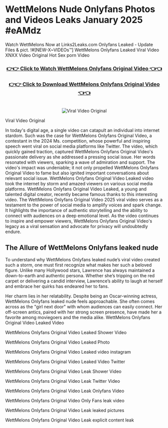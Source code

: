 # WettMelons Nude Onlyfans Photos and Videos Leaks January 2025 #eAMdz

Watch WettMelons Now at Links2Leaks.com Onlyfans Leaked - Update Files & pict. !#[NEW-X~VIDEOs™] WettMelons Onlyfans Leaked Viral Video XNXX Video Original Hot Sex porn Video
<br>
<div align="center">
<h3><a href="https://links2leaks.com/wettmelons" rel="nofollow">👉👉 Click to Watch WettMelons Onlyfans Original Video 👈👈</a></h3>
<h3><a href="https://links2leaks.com/wettmelons" rel="nofollow">👉👉 Click to Download WettMelons Onlyfans Original Video 👈👈</a></h3>
<br>
<a href="https://links2leaks.com/wettmelons" rel="nofollow"><img src="https://i.ibb.co/Gkj2r4b/banner.png" alt="Viral Video Original" style="max-width: 100%; display: inline-block;" data-target="animated-image.originalImage"></a>
</div>

Viral Video Original

In today's digital age, a single video can catapult an individual into internet stardom. Such was the case for WettMelons Onlyfans Original Video, a contestant in the 2024 Ms. competition, whose powerful and inspiring speech went viral on social media platforms like Twitter.
The video, which quickly gained traction, captured WettMelons Onlyfans Original Video's passionate delivery as she addressed a pressing social issue. Her words resonated with viewers, sparking a wave of admiration and support. The video's impact was undeniable; it not only propelled WettMelons Onlyfans Original Video to fame but also ignited important conversations about relevant social issue.
WettMelons Onlyfans Original Video Leaked video took the internet by storm and amazed viewers on various social media platforms. WettMelons Onlyfans Original Video Leaked, a young and talented digital creator, recently became famous thanks to this interesting video.
The WettMelons Onlyfans Original Video 2025 viral video serves as a testament to the power of social media to amplify voices and spark change. It highlights the importance of authentic storytelling and the ability to connect with audiences on a deep emotional level. As the video continues to inspire and empower viewers, WettMelons Onlyfans Original Video's legacy as a viral sensation and advocate for privacy will undoubtedly endure.

<h2>The Allure of WettMelons Onlyfans leaked nude</h2>


To understand why WettMelons Onlyfans leaked nude’s viral video created such a storm, one must first recognize what makes her such a beloved figure. Unlike many Hollywood stars, Lawrence has always maintained a down-to-earth and authentic persona. Whether she’s tripping on the red carpet or delivering a candid interview, Lawrence’s ability to laugh at herself and embrace her quirks has endeared her to fans.

Her charm lies in her relatability. Despite being an Oscar-winning actress, WettMelons Onlyfans leaked nude feels approachable. She often comes across as the "girl next door" with whom audiences can easily connect. Her off-screen antics, paired with her strong screen presence, have made her a favorite among moviegoers and the media alike.
WettMelons Onlyfans Original Video Leaked Video

WettMelons Onlyfans Original Video Leaked Shower Video

WettMelons Onlyfans Original Video Leaked Photo

WettMelons Onlyfans Original Video Leaked video instagram

WettMelons Onlyfans Original Video Leaked Video Twitter

WettMelons Onlyfans Original Video Leak Shower Video

WettMelons Onlyfans Original Video Leak Twitter Video

WettMelons Onlyfans Original Video Leak Onlyfans Video

WettMelons Onlyfans Original Video Only Fans leak video

WettMelons Onlyfans Original Video Leak leaked pictures

WettMelons Onlyfans Original Video Leak explicit content leak